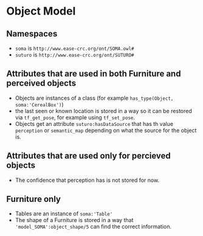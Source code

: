 # Object Model

## Namespaces

- `soma` is `http://www.ease-crc.org/ont/SOMA.owl#`
- `suturo` is `http://www.ease-crc.org/ont/SUTURO#`

## Attributes that are used in both Furniture and perceived objects

- Objects are instances of a class (for example `has_type(Object, soma:'CerealBox')`)
- the last seen or known location is stored in a way so it can be restored via `tf_get_pose`, for example using `tf_set_pose`.
- Objects get an attribute `suturo:hasDataSource` that has th  value `perception` or `semantic_map` depending on what the source for the object is.

## Attributes that are used only for percieved objects
- The confidence that perception has is not stored for now.

## Furniture only
- Tables are an instance of `soma:'Table'`
- The shape of a Furniture is stored in a way that `'model_SOMA':object_shape/5` can find the correct information.
